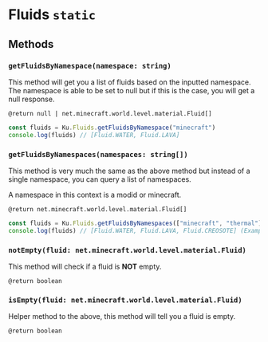 # Fluids `static`

## Methods

### `getFluidsByNamespace(namespace: string)`

This method will get you a list of fluids based on the inputted namespace. The namespace is able to be set to null but if this is the case, you will get a null response.

`@return null | net.minecraft.world.level.material.Fluid[]`

```javascript
const fluids = Ku.Fluids.getFluidsByNamespace("minecraft")
console.log(fluids) // [Fluid.WATER, Fluid.LAVA]
```

### `getFluidsByNamespaces(namespaces: string[])`

This method is very much the same as the above method but instead of a single namespace, you can query a list of namespaces.

A namespace in this context is a modid or minecraft.

`@return net.minecraft.world.level.material.Fluid[]`

```javascript
const fluids = Ku.Fluids.getFluidsByNamespaces(["minecraft", "thermal"])
console.log(fluids) // [Fluid.WATER, Fluid.LAVA, Fluid.CREOSOTE] (Example responses)
```

### `notEmpty(fluid: net.minecraft.world.level.material.Fluid)`

This method will check if a fluid is **NOT** empty.

`@return boolean`

### `isEmpty(fluid: net.minecraft.world.level.material.Fluid)`

Helper method to the above, this method will tell you a fluid is empty.

`@return boolean`
